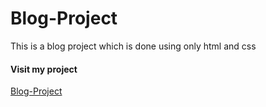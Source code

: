 # Blog-Project
This is a blog project which is done using only html and css  

#### Visit my project  

    
[Blog-Project](https://waliul-islam.github.io/Blog-Project/)
